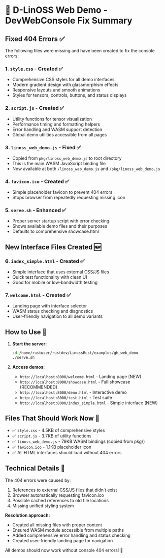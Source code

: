 # 🧠 D-LinOSS Web Demo - DevWebConsole Fix Summary

## Fixed 404 Errors ✅

The following files were missing and have been created to fix the console errors:

### 1. `style.css` - Created ✅
- Comprehensive CSS styles for all demo interfaces
- Modern gradient design with glassmorphism effects
- Responsive layouts and smooth animations
- Styles for tensors, controls, buttons, and status displays

### 2. `script.js` - Created ✅  
- Utility functions for tensor visualization
- Performance timing and formatting helpers
- Error handling and WASM support detection
- Global demo utilities accessible from all pages

### 3. `linoss_web_demo.js` - Fixed ✅
- Copied from `pkg/linoss_web_demo.js` to root directory
- This is the main WASM JavaScript binding file
- Now available at both `/linoss_web_demo.js` and `/pkg/linoss_web_demo.js`

### 4. `favicon.ico` - Created ✅
- Simple placeholder favicon to prevent 404 errors
- Stops browser from repeatedly requesting missing icon

### 5. `serve.sh` - Enhanced ✅
- Proper server startup script with error checking
- Shows available demo files and their purposes
- Defaults to comprehensive showcase.html

## New Interface Files Created 🆕

### 6. `index_simple.html` - Created ✅
- Simple interface that uses external CSS/JS files
- Quick test functionality with clean UI
- Good for mobile or low-bandwidth testing

### 7. `welcome.html` - Created ✅  
- Landing page with interface selector
- WASM status checking and diagnostics
- User-friendly navigation to all demo variants

## How to Use 🚀

1. **Start the server:**
   ```bash
   cd /home/rustuser/rustdev/LinossRust/examples/gh_web_demo
   ./serve.sh
   ```

2. **Access demos:**
   - `http://localhost:8000/welcome.html` - Landing page (NEW)
   - `http://localhost:8000/showcase.html` - Full showcase (RECOMMENDED)
   - `http://localhost:8000/demo.html` - Interactive demo
   - `http://localhost:8000/test.html` - Test suite
   - `http://localhost:8000/index_simple.html` - Simple interface (NEW)

## Files That Should Work Now 📁

- ✅ `style.css` - 4.5KB of comprehensive styles
- ✅ `script.js` - 3.7KB of utility functions  
- ✅ `linoss_web_demo.js` - 79KB WASM bindings (copied from pkg/)
- ✅ `favicon.ico` - 1.1KB placeholder icon
- ✅ All HTML interfaces should load without 404 errors

## Technical Details 🔧

The 404 errors were caused by:
1. References to external CSS/JS files that didn't exist
2. Browser automatically requesting favicon.ico
3. Possible cached references to old file locations
4. Missing unified styling system

**Resolution approach:**
- Created all missing files with proper content
- Ensured WASM module accessible from multiple paths
- Added comprehensive error handling and status checking
- Created user-friendly landing page for navigation

All demos should now work without console 404 errors! 🎉
